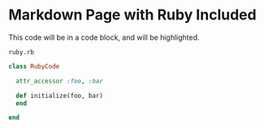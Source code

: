 <!--- GENERATED FILE, DO NOT EDIT --->
# Markdown Page with Ruby Included

This code will be in a code block, and will be highlighted.

<code>ruby.rb</code>
```ruby
class RubyCode

  attr_accessor :foo, :bar

  def initialize(foo, bar)
  end

end
```
